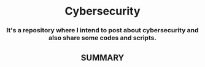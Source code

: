 <h1 align="center">Cybersecurity</h1> 
<h3 align="center">It's a repository where I intend to post about cybersecurity and also share some codes and scripts.</h3>
<h2 align="center">SUMMARY</h2>
